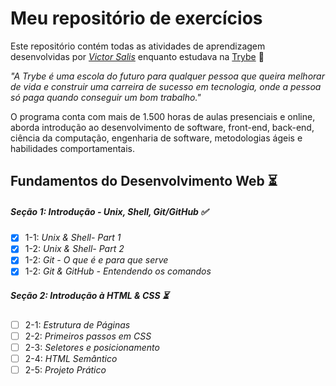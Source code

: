 # Meu repositório de exercícios

Este repositório contém todas as atividades de aprendizagem desenvolvidas por _[Victor Salis](https://github.com/vsalisbr/)_ enquanto estudava na [Trybe](https://www.betrybe.com/) :rocket:

_"A Trybe é uma escola do futuro para qualquer pessoa que queira melhorar de vida e construir uma carreira de sucesso em tecnologia, onde a pessoa só paga quando conseguir um bom trabalho."_

O programa conta com mais de 1.500 horas de aulas presenciais e online, aborda introdução ao desenvolvimento de software, front-end, back-end, ciência da computação, engenharia de software, metodologias ágeis e habilidades comportamentais.

## Fundamentos do Desenvolvimento Web :hourglass_flowing_sand:

##### Seção 1: Introdução - Unix, Shell, Git/GitHub :white_check_mark:

- [X] 1-1: _Unix & Shell- Part 1_
- [X] 1-2: _Unix & Shell- Part 2_
- [X] 1-2: _Git - O que é e para que serve_
- [X] 1-2: _Git & GitHub - Entendendo os comandos_

##### Seção 2: Introdução à HTML & CSS :hourglass_flowing_sand:

- [ ] 2-1: _Estrutura de Páginas_
- [ ] 2-2: _Primeiros passos em CSS_
- [ ] 2-3: _Seletores e posicionamento_
- [ ] 2-4: _HTML Semântico_
- [ ] 2-5: _Projeto Prático_
